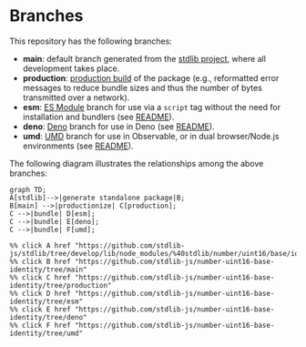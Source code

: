 <!--

@license Apache-2.0

Copyright (c) 2022 The Stdlib Authors.

Licensed under the Apache License, Version 2.0 (the "License");
you may not use this file except in compliance with the License.
You may obtain a copy of the License at

    http://www.apache.org/licenses/LICENSE-2.0

Unless required by applicable law or agreed to in writing, software
distributed under the License is distributed on an "AS IS" BASIS,
WITHOUT WARRANTIES OR CONDITIONS OF ANY KIND, either express or implied.
See the License for the specific language governing permissions and
limitations under the License.

-->

# Branches

This repository has the following branches:

-   **main**: default branch generated from the [stdlib project][stdlib-url], where all development takes place.
-   **production**: [production build][production-url] of the package (e.g., reformatted error messages to reduce bundle sizes and thus the number of bytes transmitted over a network).
-   **esm**: [ES Module][esm-url] branch for use via a `script` tag without the need for installation and bundlers (see [README][esm-readme]).
-   **deno**: [Deno][deno-url] branch for use in Deno (see [README][deno-readme]).
-   **umd**: [UMD][umd-url] branch for use in Observable, or in dual browser/Node.js environments (see [README][umd-readme]).

The following diagram illustrates the relationships among the above branches:

```mermaid
graph TD;
A[stdlib]-->|generate standalone package|B;
B[main] -->|productionize| C[production];
C -->|bundle| D[esm];
C -->|bundle| E[deno];
C -->|bundle| F[umd];

%% click A href "https://github.com/stdlib-js/stdlib/tree/develop/lib/node_modules/%40stdlib/number/uint16/base/identity"
%% click B href "https://github.com/stdlib-js/number-uint16-base-identity/tree/main"
%% click C href "https://github.com/stdlib-js/number-uint16-base-identity/tree/production"
%% click D href "https://github.com/stdlib-js/number-uint16-base-identity/tree/esm"
%% click E href "https://github.com/stdlib-js/number-uint16-base-identity/tree/deno"
%% click F href "https://github.com/stdlib-js/number-uint16-base-identity/tree/umd"
```

[stdlib-url]: https://github.com/stdlib-js/stdlib/tree/develop/lib/node_modules/%40stdlib/number/uint16/base/identity
[production-url]: https://github.com/stdlib-js/number-uint16-base-identity/tree/production
[deno-url]: https://github.com/stdlib-js/number-uint16-base-identity/tree/deno
[deno-readme]: https://github.com/stdlib-js/number-uint16-base-identity/blob/deno/README.md
[umd-url]: https://github.com/stdlib-js/number-uint16-base-identity/tree/umd
[umd-readme]: https://github.com/stdlib-js/number-uint16-base-identity/blob/umd/README.md
[esm-url]: https://github.com/stdlib-js/number-uint16-base-identity/tree/esm
[esm-readme]: https://github.com/stdlib-js/number-uint16-base-identity/blob/esm/README.md